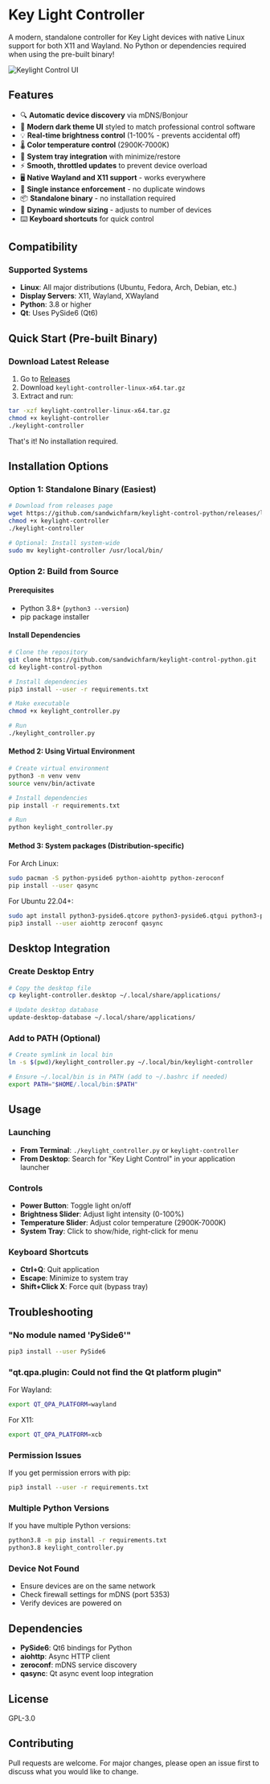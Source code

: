 # Key Light Controller

A modern, standalone controller for Key Light devices with native Linux support for both X11 and Wayland. No Python or dependencies required when using the pre-built binary!

![Keylight Control UI](assets/keylight-control-ui.png)

## Features

- 🔍 **Automatic device discovery** via mDNS/Bonjour
- 🎨 **Modern dark theme UI** styled to match professional control software
- 💡 **Real-time brightness control** (1-100% - prevents accidental off)
- 🌡️ **Color temperature control** (2900K-7000K)
- 🔧 **System tray integration** with minimize/restore
- ⚡ **Smooth, throttled updates** to prevent device overload
- 🖥️ **Native Wayland and X11 support** - works everywhere
- 🚀 **Single instance enforcement** - no duplicate windows
- 📦 **Standalone binary** - no installation required
- 🔄 **Dynamic window sizing** - adjusts to number of devices
- ⌨️ **Keyboard shortcuts** for quick control

## Compatibility

### Supported Systems
- **Linux**: All major distributions (Ubuntu, Fedora, Arch, Debian, etc.)
- **Display Servers**: X11, Wayland, XWayland
- **Python**: 3.8 or higher
- **Qt**: Uses PySide6 (Qt6)

## Quick Start (Pre-built Binary)

### Download Latest Release
1. Go to [Releases](https://github.com/sandwichfarm/keylight-control-python/releases)
2. Download `keylight-controller-linux-x64.tar.gz`
3. Extract and run:

```bash
tar -xzf keylight-controller-linux-x64.tar.gz
chmod +x keylight-controller
./keylight-controller
```

That's it! No installation required.

## Installation Options

### Option 1: Standalone Binary (Easiest)
```bash
# Download from releases page
wget https://github.com/sandwichfarm/keylight-control-python/releases/latest/download/keylight-controller
chmod +x keylight-controller
./keylight-controller

# Optional: Install system-wide
sudo mv keylight-controller /usr/local/bin/
```

### Option 2: Build from Source

#### Prerequisites
- Python 3.8+ (`python3 --version`)
- pip package installer

#### Install Dependencies
```bash
# Clone the repository
git clone https://github.com/sandwichfarm/keylight-control-python.git
cd keylight-control-python

# Install dependencies
pip3 install --user -r requirements.txt

# Make executable
chmod +x keylight_controller.py

# Run
./keylight_controller.py
```

#### Method 2: Using Virtual Environment
```bash
# Create virtual environment
python3 -m venv venv
source venv/bin/activate

# Install dependencies
pip install -r requirements.txt

# Run
python keylight_controller.py
```

#### Method 3: System packages (Distribution-specific)

For Arch Linux:
```bash
sudo pacman -S python-pyside6 python-aiohttp python-zeroconf
pip install --user qasync
```

For Ubuntu 22.04+:
```bash
sudo apt install python3-pyside6.qtcore python3-pyside6.qtgui python3-pyside6.qtwidgets
pip3 install --user aiohttp zeroconf qasync
```

## Desktop Integration

### Create Desktop Entry
```bash
# Copy the desktop file
cp keylight-controller.desktop ~/.local/share/applications/

# Update desktop database
update-desktop-database ~/.local/share/applications/
```

### Add to PATH (Optional)
```bash
# Create symlink in local bin
ln -s $(pwd)/keylight_controller.py ~/.local/bin/keylight-controller

# Ensure ~/.local/bin is in PATH (add to ~/.bashrc if needed)
export PATH="$HOME/.local/bin:$PATH"
```

## Usage

### Launching
- **From Terminal**: `./keylight_controller.py` or `keylight-controller`
- **From Desktop**: Search for "Key Light Control" in your application launcher

### Controls
- **Power Button**: Toggle light on/off
- **Brightness Slider**: Adjust light intensity (0-100%)
- **Temperature Slider**: Adjust color temperature (2900K-7000K)
- **System Tray**: Click to show/hide, right-click for menu

### Keyboard Shortcuts
- **Ctrl+Q**: Quit application
- **Escape**: Minimize to system tray
- **Shift+Click X**: Force quit (bypass tray)

## Troubleshooting

### "No module named 'PySide6'"
```bash
pip3 install --user PySide6
```

### "qt.qpa.plugin: Could not find the Qt platform plugin"
For Wayland:
```bash
export QT_QPA_PLATFORM=wayland
```
For X11:
```bash
export QT_QPA_PLATFORM=xcb
```

### Permission Issues
If you get permission errors with pip:
```bash
pip3 install --user -r requirements.txt
```

### Multiple Python Versions
If you have multiple Python versions:
```bash
python3.8 -m pip install -r requirements.txt
python3.8 keylight_controller.py
```

### Device Not Found
- Ensure devices are on the same network
- Check firewall settings for mDNS (port 5353)
- Verify devices are powered on

## Dependencies

- **PySide6**: Qt6 bindings for Python
- **aiohttp**: Async HTTP client
- **zeroconf**: mDNS service discovery
- **qasync**: Qt async event loop integration

## License

GPL-3.0

## Contributing

Pull requests are welcome. For major changes, please open an issue first to discuss what you would like to change.
